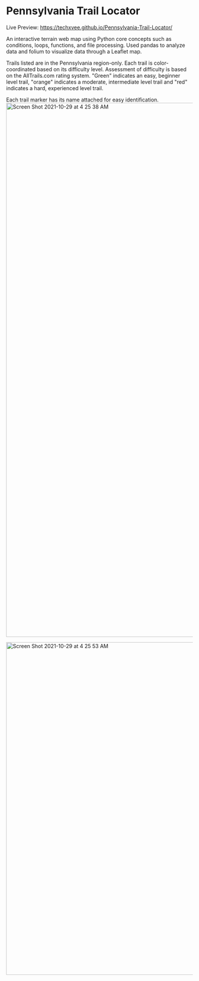 # Pennsylvania Trail Locator
Live Preview: https://techxvee.github.io/Pennsylvania-Trail-Locator/

An interactive terrain web map using Python core concepts such as conditions, loops, functions, and file processing. Used pandas to analyze data and folium to visualize data through a Leaflet map. 

Trails listed are in the Pennsylvania region-only. Each trail is color-coordinated based on its difficulty level. Assessment of difficulty is based on the AllTrails.com rating system. "Green" indicates an easy, beginner level trail, "orange" indicates a moderate, intermediate level trail and "red" indicates a hard, experienced level trail.  

Each trail marker has its name attached for easy identification. 
<img width="1440" alt="Screen Shot 2021-10-29 at 4 25 38 AM" src="https://user-images.githubusercontent.com/86351806/139402977-0987185e-25cf-420c-977f-c8d9af133709.png">

<img width="897" alt="Screen Shot 2021-10-29 at 4 25 53 AM" src="https://user-images.githubusercontent.com/86351806/139403005-bf05599c-f242-485c-9afb-233ba4c51946.png">
